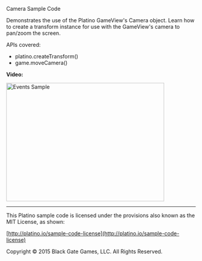 Camera Sample Code

Demonstrates the use of the Platino GameView's Camera object. Learn how to create a transform instance for use with the GameView's camera to pan/zoom the screen.

APIs covered:

* platino.createTransform()
* game.moveCamera()

**Video:**

<a href="http://www.youtube.com/watch?feature=player_embedded&v=JDt9cGUGrJw" target="_blank"><img src="http://img.youtube.com/vi/JDt9cGUGrJw/0.jpg" alt="Events Sample" width="420" height="315" border="0" /></a>

----------------------------------
This Platino sample code is licensed under the provisions also known as the MIT License, as shown:

[http://platino.io/sample-code-license](http://platino.io/sample-code-license)

Copyright © 2015 Black Gate Games, LLC. All Rights Reserved.
